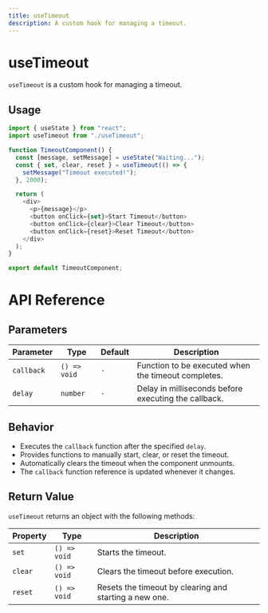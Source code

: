 ```yaml
---
title: useTimeout
description: A custom hook for managing a timeout.
---
```


# useTimeout
`useTimeout` is a custom hook for managing a timeout.

## Usage

```javascript
import { useState } from "react";
import useTimeout from "./useTimeout";

function TimeoutComponent() {
  const [message, setMessage] = useState("Waiting...");
  const { set, clear, reset } = useTimeout(() => {
    setMessage("Timeout executed!");
  }, 2000);

  return (
    <div>
      <p>{message}</p>
      <button onClick={set}>Start Timeout</button>
      <button onClick={clear}>Clear Timeout</button>
      <button onClick={reset}>Reset Timeout</button>
    </div>
  );
}

export default TimeoutComponent;
```

# API Reference

## Parameters

| Parameter   | Type         | Default | Description |
|------------|-------------|---------|-------------|
| `callback` | `() => void` | `-`     | Function to be executed when the timeout completes. |
| `delay`    | `number`     | `-`     | Delay in milliseconds before executing the callback. |

## Behavior

- Executes the `callback` function after the specified `delay`.
- Provides functions to manually start, clear, or reset the timeout.
- Automatically clears the timeout when the component unmounts.
- The `callback` function reference is updated whenever it changes.

## Return Value

`useTimeout` returns an object with the following methods:

| Property  | Type           | Description                         |
|-----------|---------------|-------------------------------------|
| `set`     | `() => void`   | Starts the timeout.                |
| `clear`   | `() => void`   | Clears the timeout before execution. |
| `reset`   | `() => void`   | Resets the timeout by clearing and starting a new one. |
